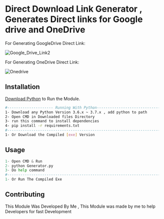 # Direct Download Link Generator , Generates Direct links for Google drive and OneDrive

For Generating GoogleDrive Direct Link:

![Google_Drive_Link2](https://user-images.githubusercontent.com/48202123/84927355-ffd22300-b0cc-11ea-8254-6d7285e6c21c.gif)

For Generating OneDrive Direct Link:

![Onedrive](https://user-images.githubusercontent.com/48202123/84927522-41fb6480-b0cd-11ea-85b7-66b957a156d8.gif)

## Installation

 [Download Python](https://www.python.org/downloads/release/python-360/) to Run the Module.

```bash
#--------------------- Running With Python---------------------------------#
1- Download any Python Version 3.6.x ~ 3.7.x , add python to path
2- Open CMD in Downloaded files Directory
3- run this command to install dependencies 
4- pip install -r requirements.txt
#--------------------------------------------------------------------------#
1- Or Download the Compiled [exe] Version
```

## Usage

```python
1- Open CMD & Run 
2- python Generator.py
3- Do help command
#--------------------------------------------------------------------------#
1- Or Run The Compiled Exe
```

## Contributing
This Module Was Developed By Me , This Module was made by me to help Developers for fast Development

